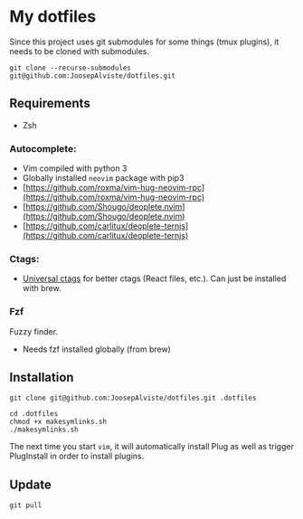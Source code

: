 # My dotfiles

Since this project uses git submodules for some things (tmux plugins), it needs
to be cloned with submodules.

```
git clone --recurse-submodules git@github.com:JoosepAlviste/dotfiles.git
```

## Requirements

* Zsh

### Autocomplete:

* Vim compiled with python 3
* Globally installed `neovim` package with pip3
* [https://github.com/roxma/vim-hug-neovim-rpc](https://github.com/roxma/vim-hug-neovim-rpc)
* [https://github.com/Shougo/deoplete.nvim](https://github.com/Shougo/deoplete.nvim)
* [https://github.com/carlitux/deoplete-ternjs](https://github.com/carlitux/deoplete-ternjs)

### Ctags:

* [Universal ctags](https://github.com/universal-ctags/ctags) for better ctags 
(React files, etc.). Can just be installed with brew.

### Fzf

Fuzzy finder.

* Needs fzf installed globally (from brew)

## Installation

```
git clone git@github.com:JoosepAlviste/dotfiles.git .dotfiles

cd .dotfiles
chmod +x makesymlinks.sh
./makesymlinks.sh
```

The next time you start `vim`, it will automatically install Plug as well as trigger PlugInstall in order to install plugins.

## Update

```
git pull
```

